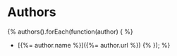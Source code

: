 # Authors
{% authors().forEach(function(author) { %}
+ [{%= author.name %}]({%= author.url %}) {% }); %}